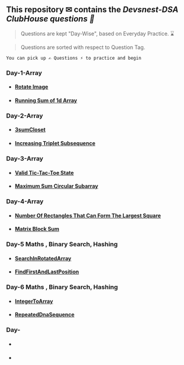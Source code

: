 ## This repository ✉ contains the *Devsnest-DSA ClubHouse questions 🚀*

> Questions are kept "Day-Wise", based on Everyday Practice. ⌛


> Questions are sorted with respect to Question Tag.

`You can pick up ✍ Questions ⚡ to practice and begin`

### Day-1-Array
- #### [Rotate Image](https://leetcode.com/problems/rotate-image/)
- #### [Running Sum of 1d Array](https://leetcode.com/problems/running-sum-of-1d-array/)

### Day-2-Array
- #### [3sumCloset](https://leetcode.com/problems/3sum-closest/)
- #### [ Increasing Triplet Subsequence](https://leetcode.com/problems/increasing-triplet-subsequence/)

### Day-3-Array
- #### [Valid Tic-Tac-Toe State](https://leetcode.com/problems/valid-tic-tac-toe-state/)
- #### [Maximum Sum Circular Subarray](https://leetcode.com/problems/maximum-sum-circular-subarray/)

### Day-4-Array 
- #### [Number Of Rectangles That Can Form The Largest Square](https://leetcode.com/problems/number-of-rectangles-that-can-form-the-largest-square/)
- #### [ Matrix Block Sum](https://leetcode.com/problems/matrix-block-sum/)

### Day-5 Maths , Binary Search, Hashing
- #### [SearchInRotatedArray]( https://leetcode.com/problems/search-in-rotated-sorted-array/)
- #### [FindFirstAndLastPosition]( https://leetcode.com/problems/find-first-and-last-position-of-element-in-sorted-array/)

### Day-6 Maths , Binary Search, Hashing
- #### [IntegerToArray]( https://leetcode.com/problems/integer-to-roman/)
- #### [RepeatedDnaSequence]( https://leetcode.com/problems/repeated-dna-sequences/)

### Day-
- #### []()
- #### []()

